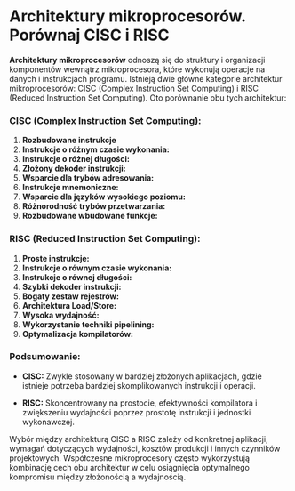 # Architektury mikroprocesorów. Porównaj CISC i RISC

**Architektury mikroprocesorów** odnoszą się do struktury i organizacji komponentów wewnątrz mikroprocesora, które wykonują operacje na danych i instrukcjach programu. Istnieją dwie główne kategorie architektur mikroprocesorów: CISC (Complex Instruction Set Computing) i RISC (Reduced Instruction Set Computing). Oto porównanie obu tych architektur:

### CISC (Complex Instruction Set Computing):

1. **Rozbudowane instrukcje**
2. **Instrukcje o różnym czasie wykonania:**
3. **Instrukcje o różnej długości:**
4. **Złożony dekoder instrukcji:**
5. **Wsparcie dla trybów adresowania:**
6. **Instrukcje mnemoniczne:**
7. **Wsparcie dla języków wysokiego poziomu:**
8. **Różnorodność trybów przetwarzania:**
9. **Rozbudowane wbudowane funkcje:**

### RISC (Reduced Instruction Set Computing):

1. **Proste instrukcje:**
2. **Instrukcje o równym czasie wykonania:**
3. **Instrukcje o równej długości:**
4. **Szybki dekoder instrukcji:**
5. **Bogaty zestaw rejestrów:**
6. **Architektura Load/Store:**
7. **Wysoka wydajność:**
8. **Wykorzystanie techniki pipelining:**
9. **Optymalizacja kompilatorów:**

### Podsumowanie:

- **CISC:** Zwykle stosowany w bardziej złożonych aplikacjach, gdzie istnieje potrzeba bardziej skomplikowanych instrukcji i operacji.
  
- **RISC:** Skoncentrowany na prostocie, efektywności kompilatora i zwiększeniu wydajności poprzez prostotę instrukcji i jednostki wykonawczej.

Wybór między architekturą CISC a RISC zależy od konkretnej aplikacji, wymagań dotyczących wydajności, kosztów produkcji i innych czynników projektowych. Współczesne mikroprocesory często wykorzystują kombinację cech obu architektur w celu osiągnięcia optymalnego kompromisu między złożonością a wydajnością.